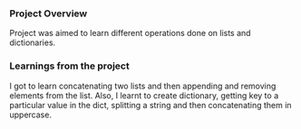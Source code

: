 ### Project Overview

 Project was aimed to learn different operations done on lists and dictionaries.


### Learnings from the project

 I got to learn concatenating two lists and then appending and removing elements from the list. Also, I learnt to create dictionary, getting key to a particular value in the dict, splitting a string and then concatenating them in uppercase. 


